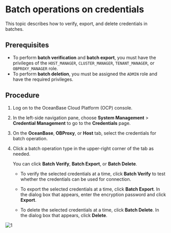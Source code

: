 # Batch operations on credentials

This topic describes how to verify, export, and delete credentials in batches.

## Prerequisites

* To perform **batch verification** and **batch export**, you must have the privileges of the `HOST_MANAGER`, `CLUSTER_MANAGER`, `TENANT_MANAGER`, or `OBPROXY_MANAGER` role.
* To perform **batch deletion**, you must be assigned the `ADMIN` role and have the required privileges.

## Procedure

1. Log on to the OceanBase Cloud Platform (OCP) console.

2. In the left-side navigation pane, choose **System Management** > **Credential Management** to go to the **Credentials** page.

3. On the **OceanBase**, **OBProxy**, or **Host** tab, select the credentials for batch operation.

4. Click a batch operation type in the upper-right corner of the tab as needed.

   You can click **Batch Verify**, **Batch Export**, or **Batch Delete**.

   * To verify the selected credentials at a time, click **Batch Verify** to test whether the credentials can be used for connection.

   * To export the selected credentials at a time, click **Batch Export**. In the dialog box that appears, enter the encryption password and click **Export**.

   * To delete the selected credentials at a time, click **Batch Delete**. In the dialog box that appears, click **Delete**.

![1](https://obbusiness-private.oss-cn-shanghai.aliyuncs.com/doc/img/ocp/422/%E6%89%B9%E9%87%8F%E6%93%8D%E4%BD%9C1.png)
